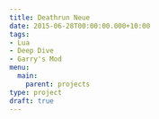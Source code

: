 ```yaml
---
title: Deathrun Neue
date: 2015-06-28T00:00:00.000+10:00
tags:
- Lua
- Deep Dive
- Garry's Mod
menu:
  main:
    parent: projects
type: project
draft: true
---
```


